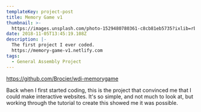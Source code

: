 ```yaml
---
templateKey: project-post
title: Memory Game v1
thumbnail: >-
  https://images.unsplash.com/photo-1529480780361-c8cb81eb5735?ixlib=rb-1.2.1&ixid=eyJhcHBfaWQiOjEyMDd9&auto=format&fit=crop&w=300&q=80
date: 2018-11-05T13:45:19.108Z
description: |-
  The first project I ever coded.
  https://memory-game-v1.netlify.com
tags:
  - General Assembly Project
---
```


https://github.com/Brocier/wdi-memorygame

Back when I first started coding, this is the project that convinced me that I could make interactive websites. It's so simple, and not much to look at, but working through the tutorial to create this showed me it was possible.
